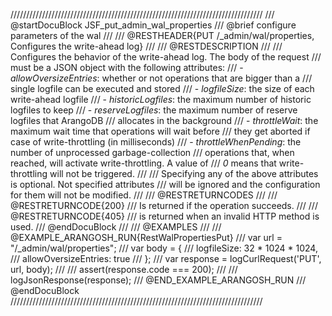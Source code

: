 ////////////////////////////////////////////////////////////////////////////////
/// @startDocuBlock JSF_put_admin_wal_properties
/// @brief configure parameters of the wal
///
/// @RESTHEADER{PUT /_admin/wal/properties, Configures the write-ahead log}
///
/// @RESTDESCRIPTION
///
/// Configures the behavior of the write-ahead log. The body of the request
/// must be a JSON object with the following attributes:
/// - *allowOversizeEntries*: whether or not operations that are bigger than a
///   single logfile can be executed and stored
/// - *logfileSize*: the size of each write-ahead logfile
/// - *historicLogfiles*: the maximum number of historic logfiles to keep
/// - *reserveLogfiles*: the maximum number of reserve logfiles that ArangoDB
///   allocates in the background
/// - *throttleWait*: the maximum wait time that operations will wait before
///   they get aborted if case of write-throttling (in milliseconds)
/// - *throttleWhenPending*: the number of unprocessed garbage-collection
///   operations that, when reached, will activate write-throttling. A value of
///   *0* means that write-throttling will not be triggered.
///
/// Specifying any of the above attributes is optional. Not specified attributes
/// will be ignored and the configuration for them will not be modified.
///
/// @RESTRETURNCODES
///
/// @RESTRETURNCODE{200}
/// Is returned if the operation succeeds.
///
/// @RESTRETURNCODE{405}
/// is returned when an invalid HTTP method is used.
/// @endDocuBlock
///
/// @EXAMPLES
///
/// @EXAMPLE_ARANGOSH_RUN{RestWalPropertiesPut}
///     var url = "/_admin/wal/properties";
///     var body = {
///       logfileSize: 32 * 1024 * 1024,
///       allowOversizeEntries: true
///     };
///     var response = logCurlRequest('PUT', url, body);
///
///     assert(response.code === 200);
///
///     logJsonResponse(response);
/// @END_EXAMPLE_ARANGOSH_RUN
/// @endDocuBlock
////////////////////////////////////////////////////////////////////////////////